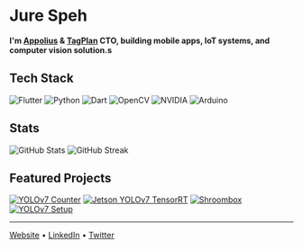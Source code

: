 # Jure Speh

**I'm [Appolius](https://appolius.com/) & [TagPlan](https://tagplan.app/) CTO, building mobile apps, IoT systems, and computer vision solution.s**

## Tech Stack
![Flutter](https://img.shields.io/badge/Flutter-02569B?style=flat-square&logo=flutter&logoColor=white)
![Python](https://img.shields.io/badge/Python-3776AB?style=flat-square&logo=python&logoColor=white)
![Dart](https://img.shields.io/badge/Dart-0175C2?style=flat-square&logo=dart&logoColor=white)
![OpenCV](https://img.shields.io/badge/OpenCV-5C3EE8?style=flat-square&logo=opencv&logoColor=white)
![NVIDIA](https://img.shields.io/badge/Jetson-76B900?style=flat-square&logo=nvidia&logoColor=white)
![Arduino](https://img.shields.io/badge/Arduino-00979D?style=flat-square&logo=arduino&logoColor=white)

## Stats
![GitHub Stats]([https://github-readme-stats.vercel.app/api?username=spehj&show_icons=true&theme=dark&hide_border=true&count_private=false&hide_title=true](https://github-readme-stats.vercel.app/api?username=spehj&show_icons=true&theme=dark&hide_border=true&count_private=true&hide_title=true&include_all_commits=true))
![GitHub Streak](https://github-readme-streak-stats.herokuapp.com/?user=spehj&theme=dark&hide_border=true)

## Featured Projects
[![YOLOv7 Counter](https://github-readme-stats.vercel.app/api/pin/?username=spehj&repo=yolov7-counter-jetson-nano&theme=dark&hide_border=true)](https://github.com/spehj/yolov7-counter-jetson-nano)
[![Jetson YOLOv7 TensorRT](https://github-readme-stats.vercel.app/api/pin/?username=spehj&repo=jetson-nano-yolov7-tensorrt&theme=dark&hide_border=true)](https://github.com/spehj/jetson-nano-yolov7-tensorrt)
[![Shroombox](https://github-readme-stats.vercel.app/api/pin/?username=spehj&repo=Shroombox&theme=dark&hide_border=true)](https://github.com/spehj/Shroombox)
[![YOLOv7 Setup](https://github-readme-stats.vercel.app/api/pin/?username=spehj&repo=yolov7-jetson-nano-setup&theme=dark&hide_border=true)](https://github.com/spehj/yolov7-jetson-nano-setup)

---
[Website](https://appolius.com) • [LinkedIn](https://linkedin.com/in/jurespeh) • [Twitter](https://twitter.com/jurespeh)
